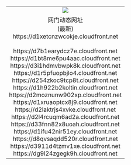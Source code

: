 ﻿<table>
  <tr></tr>
  <tr><td colspan=2 align=center><img src="https://d1xetcnzwcokje.cloudfront.net/Up/oGate.jpg" /></td></tr>
  <tr><td colspan=2 align=center>网门动态网址<br/>(最新)
<br>https://d1xetcnzwcokje.cloudfront.net
<br/>
<br>https://d7b1earydcz7e.cloudfront.net
<br>https://d1bt8me6pu4aac.cloudfront.net
<br>https://d3i1hdmvbwpk8k.cloudfront.net
<br>https://d1r5pfuopbjlo4.cloudfront.net
<br>https://d254zkoc9tcp8t.cloudfront.net
<br>https://d1h922b2koltin.cloudfront.net
<br>https://d2moznunw902xp.cloudfront.net
<br>https://d1xruaoptcx8j9.cloudfront.net
<br>https://d2laktrjs4xvke.cloudfront.net
<br>https://d2l4rcuqm6ad2a.cloudfront.net
<br>https://d33fnn82x8uoah.cloudfront.net
<br>https://d1ifu42nir51ey.cloudfront.net
<br>https://d8qvsaqdd520r.cloudfront.net
<br>https://d3911d4tzmv1xe.cloudfront.net
<br>https://dg9l24zgegk9h.cloudfront.net
    </td>
  </tr>
</table>
